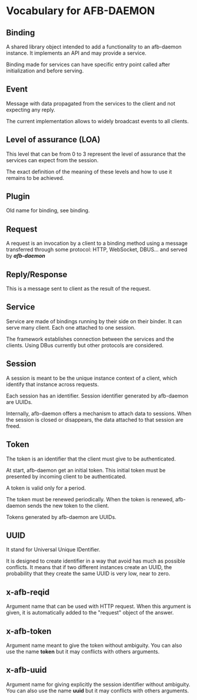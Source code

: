 
Vocabulary for AFB-DAEMON
=========================

## Binding

A shared library object intended to add a functionality to an afb-daemon
instance. It implements an API and may provide a service.

Binding made for services can have specific entry point called after
initialization and before serving.

## Event

Message with data propagated from the services to the client and not expecting
any reply.

The current implementation allows to widely broadcast events to all clients.

## Level of assurance (LOA)

This level that can be from 0 to 3 represent the level of
assurance that the services can expect from the session.

The exact definition of the meaning of these levels and how to use it remains to
be achieved.

## Plugin

Old name for binding, see binding.

## Request

A request is an invocation by a client to a binding method using a message
transferred through some protocol: HTTP, WebSocket, DBUS... and served by
***afb-daemon***

## Reply/Response

This is a message sent to client as the result of the request.

## Service

Service are made of bindings running by their side on their binder.
It can serve many client. Each one attached to one session.

The framework establishes connection between the services and
the clients. Using DBus currently but other protocols are considered.

## Session

A session is meant to be the unique instance context of a client,
which identify that instance across requests.

Each session has an identifier. Session identifier generated by afb-daemon are
UUIDs.

Internally, afb-daemon offers a mechanism to attach data to sessions.
When the session is closed or disappears, the data attached to that session
are freed.

## Token

The token is an identifier that the client must give to be authenticated.

At start, afb-daemon get an initial token. This initial token must be presented
by incoming client to be authenticated.

A token is valid only for a period.

The token must be renewed periodically. When the token is renewed, afb-daemon
sends the new token to the client.

Tokens generated by afb-daemon are UUIDs.

## UUID

It stand for Universal Unique IDentifier.

It is designed to create identifier in a way that avoid has much as possible
conflicts. It means that if two different instances create an UUID, the
probability that they create the same UUID is very low, near to zero.

## x-afb-reqid

Argument name that can be used with HTTP request. When this argument is given,
it is automatically added to the "request" object of the answer.

## x-afb-token

Argument name meant to give the token without ambiguity.
You can also use the name **token** but it may conflicts with others arguments.

## x-afb-uuid

Argument name for giving explicitly the session identifier without ambiguity.
You can also use the name **uuid** but it may conflicts with others arguments.


